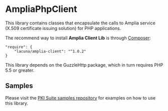 # AmpliaPhpClient
This library contains classes that encapsulate the calls to Amplia service 
(X.509 certificate issuing solution) for PHP applications.

The recommend way to install **Amplia Client Lib** is through 
[Composer](http://getcomposer.org):

    "require": {
        "lacuna/amplia-client": "^1.0.2"
    }
    
This library depends on the GuzzleHttp package, which in turn requires PHP 5.5 or
greater.

Samples
-------

Please visit the [PKI Suite samples repository](https://github.com/LacunaSoftware/PkiSuiteSamples/tree/master/php)
for examples on how to use this library.

